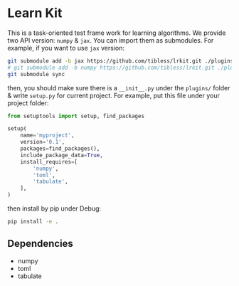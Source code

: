 # Learn Kit

This is a task-oriented test frame work for learning algorithms. We provide two API version: `numpy` & `jax`. You can import them as submodules. For example, if you want to use `jax` version:  

```bash
git submodule add -b jax https://github.com/tibless/lrkit.git ./plugins/lrkit
# git submodule add -b numpy https://github.com/tibless/lrkit.git ./plugins/lrkit  # use numpy version
git submodule sync
```

then, you should make sure there is a `__init__.py` under the `plugins/` folder & write `setup.py` for current project. For example, put this file under your project folder:  

```python
from setuptools import setup, find_packages

setup(
    name='myproject',
    version='0.1',
    packages=find_packages(),
    include_package_data=True,
    install_requires=[
        'numpy',
        'toml',
        'tabulate',
    ],
)
```

then install by pip under Debug: 

```bash
pip install -e .
```

## Dependencies

- numpy
- toml
- tabulate
